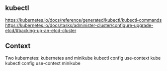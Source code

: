 ## kubectl
https://kubernetes.io/docs/reference/generated/kubectl/kubectl-commands
https://kubernetes.io/docs/tasks/administer-cluster/configure-upgrade-etcd/#backing-up-an-etcd-cluster
## Context
Two kubernetes: kubernetes and minikube
kubectl config use-context kube
kubectl config use-context minikube
